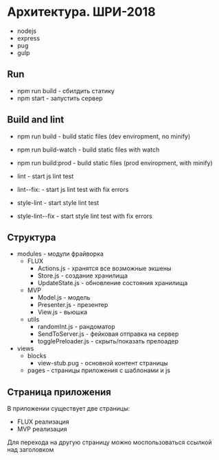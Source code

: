 # Архитектура. ШРИ-2018

- nodejs
- express
- pug
- gulp

## Run 

  - npm run build - сбилдить статику
  - npm start - запустить сервер

## Build and lint
- npm run build - build static files (dev enviropment, no minify)
- npm run build-watch - build static files with watch
- npm run build:prod - build static files (prod enviropment, with minify)

- lint - start js lint test
- lint--fix: - start js lint test with fix errors
- style-lint - start style lint test
- style-lint--fix - start style lint test with fix errors

## Структура

- modules - модули фрайворка
  - FLUX
    - Actions.js - хранятся все возможные экшены
    - Store.js - создание хранилища
    - UpdateState.js - обновление состояния хранилища
  - MVP
    - Model.js - модель
    - Presenter.js - презентер
    - View.js - вьюшка
  - utils
    - randomInt.js - рандоматор
    - SendToServer.js - фейковая отправка на сервер
    - togglePreloader.js - скрыть/показать прелоадер
- views
  - blocks
    - view-stub.pug - основной контент страницы
  - pages - страницы приложения с шаблонами и js


## Страница приложения

В приложении существует две страницы:
  - FLUX реализация
  - MVP реализация

Для перехода на другую страницу можно моспользоваться ссылкой над заголовком

